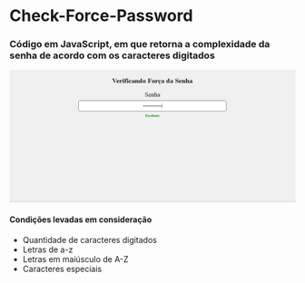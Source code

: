 # Check-Force-Password
### Código em JavaScript, em que retorna a complexidade da senha de acordo com os caracteres digitados



![Print do formulário](https://github.com/Gabriel-Vasconcelos/Check-Force-Password/blob/master/print.PNG)

#### Condições levadas em consideração

- Quantidade de caracteres digitados
- Letras de a-z
- Letras em maiúsculo de A-Z
- Caracteres especiais
